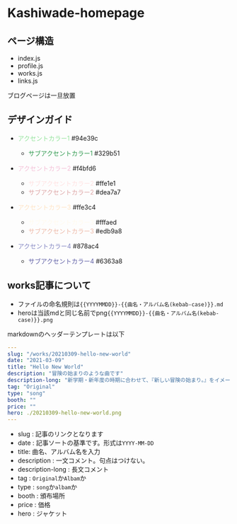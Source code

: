 # Kashiwade-homepage

## ページ構造
- index.js
- profile.js
- works.js
- links.js

ブログページは一旦放置
## デザインガイド

- <span style="color: #94e39c">アクセントカラー1</span> #94e39c 
  - <span style="color: #329b51">サブアクセントカラー1</span> #329b51 


- <span style="color: #f4bfd6">アクセントカラー2</span> #f4bfd6 
  - <span style="color: #ffe1e1">サブアクセントカラー2</span> #ffe1e1 
  - <span style="color: #dea7a7">サブアクセントカラー2</span> #dea7a7 

- <span style="color: #ffe3c4">アクセントカラー3</span> #ffe3c4 
  - <span style="color: #fffaed">サブアクセントカラー3</span> #fffaed 
  - <span style="color: #edb9a8">サブアクセントカラー3</span> #edb9a8 

- <span style="color: #878ac4">アクセントカラー4</span> #878ac4 
  - <span style="color: #6363a8">サブアクセントカラー4</span> #6363a8 

## works記事について
- ファイルの命名規則は`{{YYYYMMDD}}-{{曲名・アルバム名(kebab-case)}}.md`
- heroは当該mdと同じ名前でpng`{{YYYYMMDD}}-{{曲名・アルバム名(kebab-case)}}.png`

markdownのヘッダーテンプレートは以下
```yaml
---
slug: "/works/20210309-hello-new-world"
date: "2021-03-09"
title: "Hello New World"
description: "冒険の始まりのような曲です"
description-long: "新学期・新年度の時期に合わせて、『新しい冒険の始まり。』をイメージして作りました。"
tag: "Original"
type: "song"
booth: ""
price: ""
hero: ./20210309-hello-new-world.png
---
```

- slug : 記事のリンクとなります
- date : 記事ソートの基準です。形式は`YYYY-MM-DD`
- title: 曲名、アルバム名を入力
- description : 一文コメント。句点はつけない。
- description-long : 長文コメント
- tag : `Original`か`Albam`か
- type : `song`か`albam`か
- booth : 頒布場所
- price : 価格
- hero : ジャケット